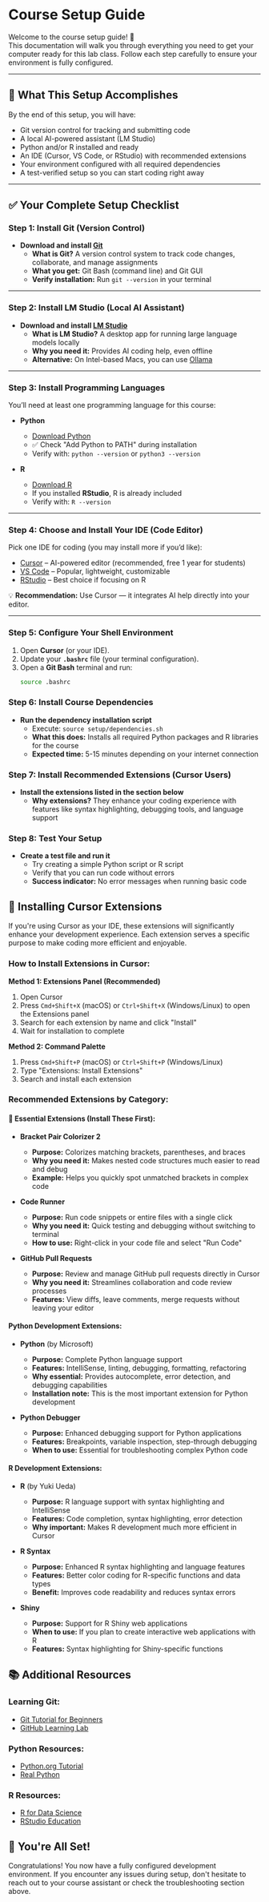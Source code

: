 # Course Setup Guide

Welcome to the course setup guide! 🎉  
This documentation will walk you through everything you need to get your computer ready for this lab class. Follow each step carefully to ensure your environment is fully configured.

---

## 🎯 What This Setup Accomplishes

By the end of this setup, you will have:
- Git version control for tracking and submitting code
- A local AI-powered assistant (LM Studio)
- Python and/or R installed and ready
- An IDE (Cursor, VS Code, or RStudio) with recommended extensions
- Your environment configured with all required dependencies
- A test-verified setup so you can start coding right away

---

## ✅ Your Complete Setup Checklist

### Step 1: Install Git (Version Control)
- **Download and install [Git](https://git-scm.com/downloads)**  
  - **What is Git?** A version control system to track code changes, collaborate, and manage assignments  
  - **What you get:** Git Bash (command line) and Git GUI  
  - **Verify installation:** Run `git --version` in your terminal  

---

### Step 2: Install LM Studio (Local AI Assistant)
- **Download and install [LM Studio](https://lmstudio.ai/download)**  
  - **What is LM Studio?** A desktop app for running large language models locally  
  - **Why you need it:** Provides AI coding help, even offline  
  - **Alternative:** On Intel-based Macs, you can use [Ollama](https://ollama.com/)  

---

### Step 3: Install Programming Languages
You’ll need at least one programming language for this course:

- **Python**  
  - [Download Python](https://www.python.org/downloads/)  
  - ✅ Check "Add Python to PATH" during installation  
  - Verify with: `python --version` or `python3 --version`

- **R**  
  - [Download R](https://cran.r-project.org/bin/windows/base/)  
  - If you installed **RStudio**, R is already included  
  - Verify with: `R --version`

---

### Step 4: Choose and Install Your IDE (Code Editor)
Pick one IDE for coding (you may install more if you’d like):
- [Cursor](https://cursor.com/) – AI-powered editor (recommended, free 1 year for students)  
- [VS Code](https://code.visualstudio.com/download) – Popular, lightweight, customizable  
- [RStudio](https://posit.co/download/rstudio-desktop/) – Best choice if focusing on R  

💡 **Recommendation:** Use Cursor — it integrates AI help directly into your editor.

---

### Step 5: Configure Your Shell Environment
1. Open **Cursor** (or your IDE).  
2. Update your **`.bashrc`** file (your terminal configuration).  
3. Open a **Git Bash** terminal and run:  
   ```bash
   source .bashrc


### Step 6: Install Course Dependencies
- **Run the dependency installation script**
  - Execute: `source setup/dependencies.sh`
  - **What this does:** Installs all required Python packages and R libraries for the course
  - **Expected time:** 5-15 minutes depending on your internet connection

### Step 7: Install Recommended Extensions (Cursor Users)
- **Install the extensions listed in the section below**
  - **Why extensions?** They enhance your coding experience with features like syntax highlighting, debugging tools, and language support

### Step 8: Test Your Setup
- **Create a test file and run it**
  - Try creating a simple Python script or R script
  - Verify that you can run code without errors
  - **Success indicator:** No error messages when running basic code


## 🔧 Installing Cursor Extensions

If you're using Cursor as your IDE, these extensions will significantly enhance your development experience. Each extension serves a specific purpose to make coding more efficient and enjoyable.

### How to Install Extensions in Cursor:

**Method 1: Extensions Panel (Recommended)**
1. Open Cursor
2. Press `Cmd+Shift+X` (macOS) or `Ctrl+Shift+X` (Windows/Linux) to open the Extensions panel
3. Search for each extension by name and click "Install"
4. Wait for installation to complete

**Method 2: Command Palette**
1. Press `Cmd+Shift+P` (macOS) or `Ctrl+Shift+P` (Windows/Linux)
2. Type "Extensions: Install Extensions"
3. Search and install each extension

### Recommended Extensions by Category:

#### **🔧 Essential Extensions (Install These First):**
- **Bracket Pair Colorizer 2**
  - **Purpose:** Colorizes matching brackets, parentheses, and braces
  - **Why you need it:** Makes nested code structures much easier to read and debug
  - **Example:** Helps you quickly spot unmatched brackets in complex code

- **Code Runner**
  - **Purpose:** Run code snippets or entire files with a single click
  - **Why you need it:** Quick testing and debugging without switching to terminal
  - **How to use:** Right-click in your code file and select "Run Code"

- **GitHub Pull Requests**
  - **Purpose:** Review and manage GitHub pull requests directly in Cursor
  - **Why you need it:** Streamlines collaboration and code review processes
  - **Features:** View diffs, leave comments, merge requests without leaving your editor

#### **Python Development Extensions:**
- **Python** (by Microsoft)
  - **Purpose:** Complete Python language support
  - **Features:** IntelliSense, linting, debugging, formatting, refactoring
  - **Why essential:** Provides autocomplete, error detection, and debugging capabilities
  - **Installation note:** This is the most important extension for Python development

- **Python Debugger**
  - **Purpose:** Enhanced debugging support for Python applications
  - **Features:** Breakpoints, variable inspection, step-through debugging
  - **When to use:** Essential for troubleshooting complex Python code

#### **R Development Extensions:**
- **R** (by Yuki Ueda)
  - **Purpose:** R language support with syntax highlighting and IntelliSense
  - **Features:** Code completion, syntax highlighting, error detection
  - **Why important:** Makes R development much more efficient in Cursor

- **R Syntax**
  - **Purpose:** Enhanced R syntax highlighting and language features
  - **Features:** Better color coding for R-specific functions and data types
  - **Benefit:** Improves code readability and reduces syntax errors

- **Shiny**
  - **Purpose:** Support for R Shiny web applications
  - **When to use:** If you plan to create interactive web applications with R
  - **Features:** Syntax highlighting for Shiny-specific functions


## 📚 Additional Resources

### Learning Git:
- [Git Tutorial for Beginners](https://www.atlassian.com/git/tutorials/learn-git-with-bitbucket-cloud)
- [GitHub Learning Lab](https://lab.github.com/)

### Python Resources:
- [Python.org Tutorial](https://docs.python.org/3/tutorial/)
- [Real Python](https://realpython.com/)

### R Resources:
- [R for Data Science](https://r4ds.had.co.nz/)
- [RStudio Education](https://education.rstudio.com/)

## 🎉 You're All Set!

Congratulations! You now have a fully configured development environment. If you encounter any issues during setup, don't hesitate to reach out to your course assistant or check the troubleshooting section above.
